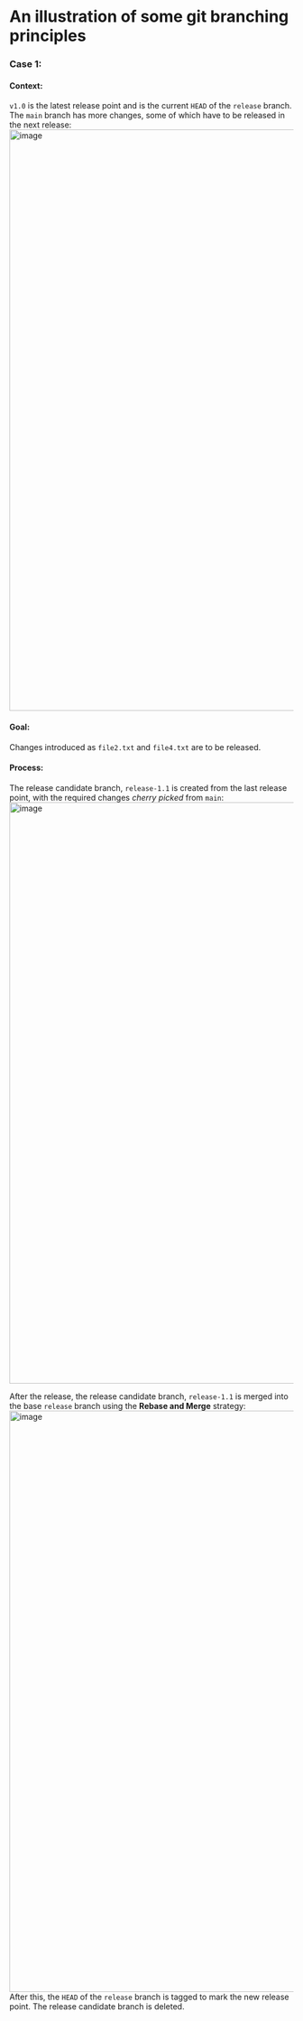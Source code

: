 # An illustration of some git branching principles


### Case 1:

#### Context:
`v1.0` is the latest release point and is the current `HEAD` of the `release` branch. The `main` branch has more changes, some of which have to be released in the next release:
<img width="1029" alt="image" src="https://user-images.githubusercontent.com/10478594/129952605-43eb121a-35ee-4c44-810b-5099a153c561.png">

#### Goal:
Changes introduced as `file2.txt` and `file4.txt` are to be released.
#### Process:
The release candidate branch, `release-1.1` is created from the last release point, with the required changes *cherry picked* from `main`:
<img width="1029" alt="image" src="https://user-images.githubusercontent.com/10478594/129953386-3faf9b20-6acf-41f0-b34c-7b91a134eb77.png">

After the release, the release candidate branch, `release-1.1` is merged into the base `release` branch using the **Rebase and Merge** strategy:
<img width="1029" alt="image" src="https://user-images.githubusercontent.com/10478594/129954724-75e02c42-2279-4709-ab62-f94ca572c4a5.png">
After this, the `HEAD` of the `release` branch is tagged to mark the new release point. The release candidate branch is deleted.
